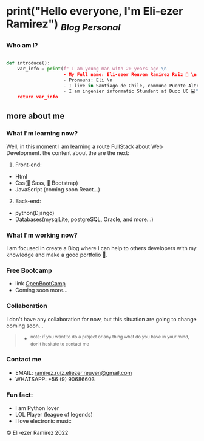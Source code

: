 # print("Hello everyone, I'm Eli-ezer Ramirez")   <sub> *Blog Personal* </sub>

<!-- here are information that who i am-->
### Who am I?

```python

def introduce():
    var_info = print(f" I am young man with 20 years age \n
                     - My Full name: Eli-ezer Reuven Ramirez Ruiz 🧔 \n
                     - Pronouns: Eli \n
                     - I live in Santiago de Chile, commune Puente Alto (🇨🇱) \n
                     - I am ingenier informatic Stundent at Duoc UC 💻")
    return var_info
```

## more about me
<!-- what i am learning -->
### What I'm learning now?
Well, in this moment I am learning a route FullStack about Web Development.
the content about the are the next:
1. Front-end:
 - Html 
 - Css(🤏 Sass, 🤟 Bootstrap)
 - JavaScript (coming soon React...)

2. Back-end:
 - python(Django)
 - Databases(mysqlLite, postgreSQL, Oracle, and more...)

<!-- What i do now -->
### What I'm working now?
I am focused in create a Blog where I can help to others developers with my knowledge and make a good portfolio 📰.

<!-- Free resources -->
### Free Bootcamp 
- link [OpenBootCamp](https://campus.open-bootcamp.com/)
- Coming soon more...

<!-- Collaboration -->
### Collaboration
I don't have any collaboration for now, but this situation are going to change coming soon...
> - <sup>note: if you want to do a project or any thing what do you have in your mind, don't hesitate to contact me</sup>


<!-- Contatct me -->
### Contact me 
- EMAIL: ramirez.ruiz.eliezer.reuven@gmail.com
- WHATSAPP: +56 (9) 90686603

<!-- Fun fact about me -->
### Fun fact:
- I am Python lover 
- LOL Player (league of legends)
- I love electronic music

<!--Copyright -->
©️ Eli-ezer Ramirez 2022
